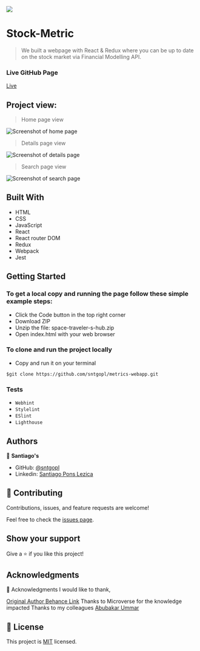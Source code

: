 ![](https://img.shields.io/badge/Microverse-blueviolet)

# Stock-Metric

> We built a webpage with React & Redux where you can be up to date on the stock market via Financial Modelling API.

### Live GitHub Page
[Live](https://space-travelers-lobby.netlify.app)

## Project view:
> Home page view

![Screenshot of home page](https://drive.google.com/file/d/1-NPXrgY5W9zKAYUbEE1Kj4VJNhDQJu2w/view?usp=share_link)


> Details page view

![Screenshot of details page](https://drive.google.com/file/d/1-NPXrgY5W9zKAYUbEE1Kj4VJNhDQJu2w/view?usp=share_link)


> Search page view

![Screenshot of search page](https://drive.google.com/file/d/1HUW8u6V0LiXhCOKS0H9vJ8Z41Kqd9P6K/view?usp=share_link)


## Built With

- HTML
- CSS
- JavaScript
- React
- React router DOM
- Redux
- Webpack
- Jest

## Getting Started

### To get a local copy and running the page follow these simple example steps:
- Click the Code button in the top right corner
- Download ZIP
- Unzip the file: space-traveler-s-hub.zip
- Open index.html with your web browser
### To clone and run the project locally
- Copy and run it on your terminal
```
$git clone https://github.com/sntgopl/metrics-webapp.git
```

### Tests
- `Webhint`
- `Stylelint`
- `ESlint`
- `Lighthouse`

## Authors

👤 **Santiago's**
- GitHub: [@sntgopl](https://github.com/sntgopl)
- Linkedin: [Santiago Pons Lezica](https://www.linkedin.com/in/santiago-pons-lezica-923747241/)

## 🤝 Contributing

Contributions, issues, and feature requests are welcome!

Feel free to check the [issues page](../../issues/).

## Show your support

Give a ⭐️ if you like this project!

## Acknowledgments

🙏 Acknowledgments
I would like to thank,

[Original Author Behance Link](https://www.behance.net/sakwadesignstudio)
Thanks to Microverse for the knowledge impacted
Thanks to my colleagues [Abubakar Ummar](https://github.com/Haywayaheadshot)

## 📝 License

This project is [MIT](./LICENSE) licensed.